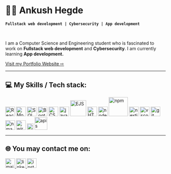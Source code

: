 <h1>👨‍💻 Ankush Hegde</h1>

**`Fullstack web development | Cybersecurity | App development`**
<link rel="stylesheet" href="styles.css" type="text/css">
<br/>
<p>I am a Computer Science and Engineering student who is fascinated to work on <b>Fullstack web development</b> and <b>Cybersecurity</b>. I am currently learning <b>App development.</b></p>

<a href="https://ankushhegde-portfolio.netlify.app" target="_blank" class="portfolio">Visit my Portfolio Website &#x21e8;</a>
<hr/>
<h2>💻 My Skills / Tech stack:</h2>
<div>
  <img src="https://imgs.search.brave.com/b5TpowQ1SVBzVPE9lVvGOdZToifqAs3O8QK4hrUWRn8/rs:fit:500:0:0/g:ce/aHR0cHM6Ly9sb2dv/cy1kb3dubG9hZC5j/b20vd3AtY29udGVu/dC91cGxvYWRzLzIw/MTYvMDkvUmVhY3Rf/bG9nb19sb2dvdHlw/ZV9lbWJsZW0tNzAw/eDYyNi5wbmc" alt="ReactJS" width="30px" heigth="30px" />
  <img src="https://imgs.search.brave.com/vYxn1yjzW8bpE11E_c-h-HKhHNm4dFwmFcpO_IasFh0/rs:fit:500:0:0/g:ce/aHR0cHM6Ly9wbHVz/cG5nLmNvbS9pbWct/cG5nL2xvZ28tbW9u/Z29kYi1wbmctbW9u/Z29kYi1sb2dvLXBu/Zy00MDAucG5n" alt="MongoDB" width="30px" heigth="30px" />
  <img src="https://imgs.search.brave.com/v7bsIqpZJRatD2wU6wD0UrxkJ_Ix8znmxoqRamt_3I0/rs:fit:500:0:0/g:ce/aHR0cHM6Ly93d3cu/cG5naXRlbS5jb20v/cGltZ3MvbS8xOTct/MTk3MzM0M19zcWwt/ZGF0YWJhc2UtaWNv/bi1wbmctdHJhbnNw/YXJlbnQtcG5nLnBu/Zw" alt="SQL" width="30px" heigth="30px" />
  <img src="https://imgs.search.brave.com/jn0UTgvgMV5Wgh3MgvxD5o-IpQQmX3m22jDTCM0nZ-A/rs:fit:500:0:0/g:ce/aHR0cHM6Ly9wbHVz/cG5nLmNvbS9pbWct/cG5nL2Jvb3RzdHJh/cC1sb2dvLXBuZy1v/cGVuLTIwMDAucG5n" alt="Bootstrap" width="30px" heigth="30px" />
  <img src="https://imgs.search.brave.com/rFX6abfSt-1b4mdSCcIKzdTUy_WdEY1m5SP1wtO9hUw/rs:fit:500:0:0/g:ce/aHR0cHM6Ly9jZG4u/aWNvbnNjb3V0LmNv/bS9pY29uL2ZyZWUv/cG5nLTI1Ni9mcmVl/LWNzcy0xMzEtNzIy/Njg1LnBuZz9mPXdl/YnAmdz0xMjg" alt="CSS" width="30px" heigth="30px" />
  <img src="https://imgs.search.brave.com/VqJJ5NpU0QfP0fmnnGpO5RR75VwDDFpu2gnHHuOkqNQ/rs:fit:500:0:0/g:ce/aHR0cHM6Ly9pY29u/YXBlLmNvbS93cC1j/b250ZW50L3BuZ19s/b2dvX3ZlY3Rvci9q/YXZhc2NyaXB0LWpz/LWxvZ28ucG5n" alt="javascript" width="30px" heigth="30px" />
  <img src="https://imgs.search.brave.com/3Fo-j0nMZzY9ZGryACDPTFT3Gryj_mEwoRm2nTvvl14/rs:fit:860:0:0/g:ce/aHR0cHM6Ly9pbWFn/ZS5wbmdhYWEuY29t/LzM2OC8yMjQ3MzY4/LW1pZGRsZS5wbmc" alt="EJS" width="50px" heigth="30px" />
  <img src="https://imgs.search.brave.com/kSD4DP8ipsDIYtt93G0UNjjneyxTUbOZcy6D_9KKYWs/rs:fit:500:0:0/g:ce/aHR0cHM6Ly9sb2dv/cy1kb3dubG9hZC5j/b20vd3AtY29udGVu/dC91cGxvYWRzLzIw/MTcvMDcvSFRNTDVf/YmFkZ2UtNzAweDcw/MC5wbmc" alt="HTML" width="30px" heigth="30px" />
  <img src="https://imgs.search.brave.com/tq3hucM-dRx8cLV-5lQQ5Qy22SzDqFN1foHTH9A2ZL8/rs:fit:500:0:0/g:ce/aHR0cHM6Ly9zZWVr/bG9nby5jb20vaW1h/Z2VzL04vbm9kZWpz/LWxvZ28tRkJFMTIy/RTM3Ny1zZWVrbG9n/by5jb20ucG5n" alt="nodejs" width="30px" heigth="30px" />
  <img src="https://imgs.search.brave.com/r5F_gXs933pReuNrfdDvwaINyID6_2WxaO232Bt55lA/rs:fit:500:0:0/g:ce/aHR0cHM6Ly9zZWVr/bG9nby5jb20vaW1h/Z2VzL04vbnBtLW5v/ZGUtcGFja2FnZS1t/YW5hZ2VyLWxvZ28t/REU5MzY0OUVEMS1z/ZWVrbG9nby5jb20u/cG5n" alt="npm" width="60px" heigth="30px" />
  <img src="https://imgs.search.brave.com/JbHdV5OtqAIWazbWCKRJ8w3WfH_UC9ZUXAKQEx7zors/rs:fit:500:0:0/g:ce/aHR0cHM6Ly9zZWVr/bG9nby5jb20vaW1h/Z2VzL04vbmV4dC1q/cy1pY29uLWxvZ28t/RUUzMDJENURCRC1z/ZWVrbG9nby5jb20u/cG5n" alt="nextjs" width="30px" heigth="30px" />
  <img src="https://imgs.search.brave.com/f-29JuldNa_oeG6ChTFUSOUlC7ViIoBJ0YvsI6Ol54g/rs:fit:500:0:0/g:ce/aHR0cHM6Ly9icmFu/ZHNsb2dvcy5jb20v/d3AtY29udGVudC91/cGxvYWRzL2ltYWdl/cy92aXN1YWwtc3R1/ZGlvLWNvZGUtbG9n/by5wbmc" alt="vscode" width="30px" heigth="30px" />
  <img src="https://imgs.search.brave.com/NqTFiGguTBXv-I84u6cf0MLkNB5hyu0glxO_aUXD4kI/rs:fit:500:0:0/g:ce/aHR0cHM6Ly9hc3Nl/dHMuc3RpY2twbmcu/Y29tL2ltYWdlcy81/ODQ3Zjk4MWNlZjEw/MTRjMGI1ZTQ4YmUu/cG5n" alt="git" width="30px" heigth="30px" />
  <img src="https://imgs.search.brave.com/zAXgzHAToxKEMHD-HKXWO45vMq7c5hwLGr8I1kO-ZKU/rs:fit:860:0:0/g:ce/aHR0cHM6Ly9zdGF0/aWMtMDAuaWNvbmR1/Y2suY29tL2Fzc2V0/cy4wMC9ubWFwLWlj/b24tMjA0OHgyMDQ4/LTk2amRiZjZyLnBu/Zw" alt="nmap" width="30px" heigth="30px" />
  <img src="https://imgs.search.brave.com/QFLvifmSgK3AZnv_6WhL_WwyvpCGWtNr9AivegE3eOo/rs:fit:860:0:0/g:ce/aHR0cHM6Ly91cGxv/YWQud2lraW1lZGlh/Lm9yZy93aWtpcGVk/aWEvY29tbW9ucy9k/L2RiL1dpcmVzaGFy/a19JY29uLnBuZw" alt="wireshark" width="30px" heigth="30px" />
  <img src="https://imgs.search.brave.com/e9fvSwABykzpw-SPtSgM1q9ceChL2a-htnu4-3e8DzA/rs:fit:860:0:0/g:ce/aHR0cHM6Ly9lY3Mt/bmV0d29yay5zZXJ2/LnBhY2lmaWMuZWR1/L2VjcGUtMTcwL2xp/bnV4LWxvZ28vaW1h/Z2U" alt="linux" width="20px" heigth="30px" />
  <img src="https://imgs.search.brave.com/Qj0q-zgmZyBcJAvYj9GNuhHuUh-xWWvcgi83FKRXy98/rs:fit:860:0:0/g:ce/aHR0cHM6Ly9sb2dv/ZGl4LmNvbS9sb2dv/Lzg3NTExMi5wbmc" alt="apis" width="40px" heigth="30px" />
</div>
  <hr/>
<div>
  <h2>🌐 You may contact me on:</h2>
  <a href="mailto:ankushhegde30@gmail.com" target="_blank" width="30px" heigth="30px">
    <img src="https://imgs.search.brave.com/dLqu2xvelspkK0CEBNYAQMKGyyvnnIjFmpeLA-5frK4/rs:fit:500:0:0/g:ce/aHR0cHM6Ly9mcmVl/bG9nb3BuZy5jb20v/aW1hZ2VzL2FsbF9p/bWcvMTY1NzkwNjI3/NGxvZ28tZ21haWwt/cG5nLnBuZw" alt="mail" width="30px" heigth="30px"/>
  </a>
  <a href="https://www.linkedin.com/in/ankush-hegde-9144b3194/" target="_blank" width="30px" heigth="30px">
    <img src="https://imgs.search.brave.com/0onedxgdJWLsAOrzVTbco23TxXLuDJGb_uBUL74bc7k/rs:fit:500:0:0/g:ce/aHR0cHM6Ly91cGxv/YWQud2lraW1lZGlh/Lm9yZy93aWtpcGVk/aWEvY29tbW9ucy9j/L2NhL0xpbmtlZElu/X2xvZ29faW5pdGlh/bHMucG5n" alt="linkedin" width="30px" heigth="30px"/>
  </a>
  <a href="https://www.instagram.com/ankush_hegde____/" target="_blank" width="30px" heigth="30px">
    <img src="https://imgs.search.brave.com/cjmPSCU-BU4q8Xd6oQwTUTo5hBrkOrFqFe1Q2qVCO7E/rs:fit:500:0:0/g:ce/aHR0cHM6Ly9sb2dv/ZG93bmxvYWQub3Jn/L3dwLWNvbnRlbnQv/dXBsb2Fkcy8yMDE3/LzA0L2luc3RhZ3Jh/bS1sb2dvLnBuZw" alt="instagram" width="30px" heigth="30px"/>
    
  </a>
</div>
